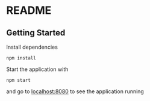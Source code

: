 # README

## Getting Started

Install dependencies

``` 
npm install
```

Start the application with

```
npm start
```

and go to [localhost:8080](http://localhost:8080) to see the application running
